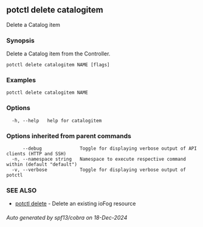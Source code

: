 ## potctl delete catalogitem

Delete a Catalog item

### Synopsis

Delete a Catalog item from the Controller.

```
potctl delete catalogitem NAME [flags]
```

### Examples

```
potctl delete catalogitem NAME
```

### Options

```
  -h, --help   help for catalogitem
```

### Options inherited from parent commands

```
      --debug              Toggle for displaying verbose output of API clients (HTTP and SSH)
  -n, --namespace string   Namespace to execute respective command within (default "default")
  -v, --verbose            Toggle for displaying verbose output of potctl
```

### SEE ALSO

* [potctl delete](potctl_delete.md)	 - Delete an existing ioFog resource

###### Auto generated by spf13/cobra on 18-Dec-2024
